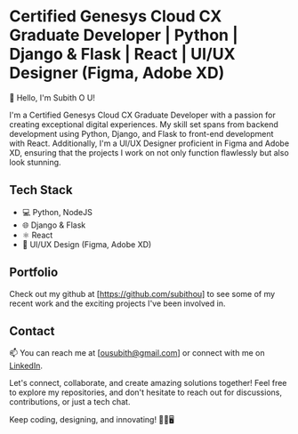 # Certified Genesys Cloud CX Graduate Developer | Python | Django & Flask | React | UI/UX Designer (Figma, Adobe XD)

👋 Hello, I'm Subith O U!

I'm a Certified Genesys Cloud CX Graduate Developer with a passion for creating exceptional digital experiences. My skill set spans from backend development using Python, Django, and Flask to front-end development with React. Additionally, I'm a UI/UX Designer proficient in Figma and Adobe XD, ensuring that the projects I work on not only function flawlessly but also look stunning.

## Tech Stack

- 💻 Python, NodeJS
- 🌐 Django & Flask
- ⚛️ React
- 🎨 UI/UX Design (Figma, Adobe XD)

## Portfolio

Check out my github at [https://github.com/subithou] to see some of my recent work and the exciting projects I've been involved in.

## Contact

📫 You can reach me at [ousubith@gmail.com] or connect with me on [LinkedIn](https://www.linkedin.com/in/subith-o-u-9b003716b/).

Let's connect, collaborate, and create amazing solutions together! Feel free to explore my repositories, and don't hesitate to reach out for discussions, contributions, or just a tech chat.

Keep coding, designing, and innovating! 🚀🎨🖥️
